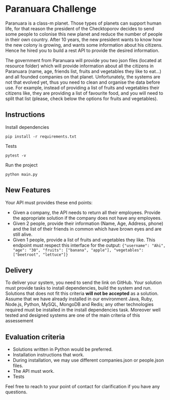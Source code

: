 # Paranuara Challenge
Paranuara is a class-m planet. Those types of planets can support human life, for that reason the president of the Checktoporov decides to send some people to colonise this new planet and
reduce the number of people in their own country. After 10 years, the new president wants to know how the new colony is growing, and wants some information about his citizens. Hence he hired you to build a rest API to provide the desired information.

The government from Paranuara will provide you two json files (located at resource folder) which will provide information about all the citizens in Paranuara (name, age, friends list, fruits and vegetables they like to eat...) and all founded companies on that planet.
Unfortunately, the systems are not that evolved yet, thus you need to clean and organise the data before use.
For example, instead of providing a list of fruits and vegetables their citizens like, they are providing a list of favourite food, and you will need to split that list (please, check below the options for fruits and vegetables).

## Instructions
Install dependencies

`pip install -r requirements.txt`

Tests

`pytest -v`

Run the project

`python main.py`

## New Features
Your API must provides these end points:
- Given a company, the API needs to return all their employees. Provide the appropriate solution if the company does not have any employees.
- Given 2 people, provide their information (Name, Age, Address, phone) and the list of their friends in common which have brown eyes and are still alive.
- Given 1 people, provide a list of fruits and vegetables they like. This endpoint must respect this interface for the output: `{"username": "Ahi", "age": "30", "fruits": ["banana", "apple"], "vegetables": ["beetroot", "lettuce"]}`

## Delivery
To deliver your system, you need to send the link on GitHub. Your solution must provide tasks to install dependencies, build the system and run. Solutions that does not fit this criteria **will not be accepted** as a solution. Assume that we have already installed in our environment Java, Ruby, Node.js, Python, MySQL, MongoDB and Redis; any other technologies required must be installed in the install dependencies task. Moreover well tested and designed systems are one of the main criteria of this assessement 

## Evaluation criteria
- Solutions written in Python would be preferred.
- Installation instructions that work.
- During installation, we may use different companies.json or people.json files.
- The API must work.
- Tests

Feel free to reach to your point of contact for clarification if you have any questions.
